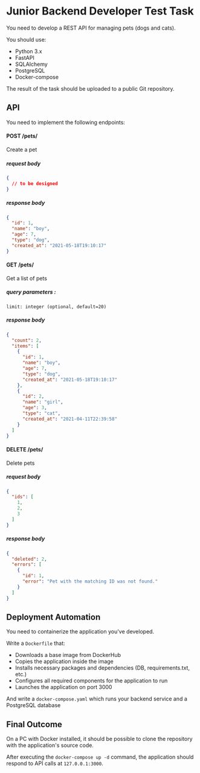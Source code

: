 # Junior Backend Developer Test Task

You need to develop a REST API for managing pets (dogs and cats).

You should use:
- Python 3.x
- FastAPI
- SQLAIchemy
- PostgreSQL
- Docker-compose

The result of the task should be uploaded to a public Git repository.

## API
You need to implement the following endpoints:

#### POST /pets/
Create a pet 

##### *request body*
```json
{
  // to be designed 
}
```

##### *response body*
```json
{
  "id": 1,
  "name": "boy",
  "age": 7,
  "type": "dog",
  "created_at": "2021-05-18T19:10:17"
}
```

#### GET /pets/
Get a list of pets 

##### query parameters :
  `limit: integer (optional, default=20)`

##### *response body*
```json
{
  "count": 2,
  "items": [
    {
      "id": 1,
      "name": "boy",
      "age": 7,
      "type": "dog",
      "created_at": "2021-05-18T19:10:17"
    },
    {
      "id": 2,
      "name": "girl",
      "age": 3,
      "type": "cat",
      "created_at": "2021-04-11T22:39:58"
    }
  ]
}
```

#### DELETE /pets/
Delete pets

##### *request body*
```json
{
  "ids": [
    1,
    2,
    3
  ]
}
```

##### *response body*
```json
{
  "deleted": 2,
  "errors": [
    {
      "id": 1,
      "error": "Pet with the matching ID was not found."
    }
  ]
}
```

## Deployment Automation
You need to containerize the application you've developed.

Write a `Dockerfile` that:
- Downloads a base image from DockerHub
- Copies the application inside the image
- Installs necessary packages and dependencies (DB, requirements.txt, etc.)
- Configures all required components for the application to run
- Launches the application on port 3000

And write a `docker-compose.yaml` which runs your backend service and a PostgreSQL database

## Final Outcome
On a PC with Docker installed, it should be possible to clone the repository with the application's source code.

After executing the `docker-compose up -d` command, the application should respond to API calls at `127.0.0.1:3000`.